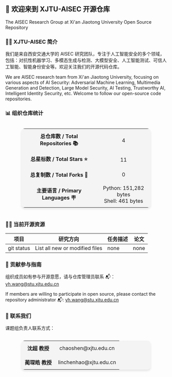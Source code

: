 ## 👋 欢迎来到 XJTU-AISEC 开源仓库

The AISEC Research Group at Xi'an Jiaotong University Open Source Repository

### 🙋‍♀ XJTU-AISEC 简介

我们是来自西安交通大学的 AISEC 研究团队，专注于人工智能安全的多个领域，包括：对抗性机器学习、多模态生成与检测、大模型安全、人工智能测试、可信人工智能、智能身份安全等。欢迎关注我们的开源代码仓库。

We are AISEC research team from Xi'an Jiaotong University, focusing on various aspects of AI Security: Adversarial Machine Learning, Multimedia Generation and Detection, Large Model Security, AI Testing, Trustworthy AI, Intelligent Identity Security, etc. Welcome to follow our open-source code repositories.

### 📊 组织仓库统计

<!-- STATS_CARD_START -->
<div style="display: flex; justify-content: center;">
  <table style="border-collapse: collapse; width: 80%; background: #f4f4f4; border-radius: 10px; box-shadow: 0 4px 6px rgba(0,0,0,0.1); text-align: center;">
    <tr>
      <td style="padding: 10px; font-weight: bold; text-align: center;">总仓库数 / Total Repositories 📚</td>
      <td style="padding: 10px; text-align: center;">4</td>
    </tr>
    <tr>
      <td style="padding: 10px; font-weight: bold; text-align: center;">总星标数 / Total Stars ⭐</td>
      <td style="padding: 10px; text-align: center;">11</td>
    </tr>
    <tr>
      <td style="padding: 10px; font-weight: bold; text-align: center;">总复制数 / Total Forks 🍴</td>
      <td style="padding: 10px; text-align: center;">0</td>
    </tr>
    <tr>
      <td style="padding: 10px; font-weight: bold; text-align: center;">主要语言 / Primary Languages 🪧</td>
      <td style="padding: 10px; text-align: center;">
        <ul style="list-style: none; padding: 0; margin: 0;">
          <li>Python: 151,282 bytes</li><li>Shell: 461 bytes</li>
        </ul>
      </td>
    </tr>
  </table>
</div>
<!-- STATS_CARD_END -->

### 👩‍💻 当前开源资源

| 项目 | 研究方向 | 任务描述 | 论文 |
| --- | --- | --- | --- |
| git status | List all new or modified files | none | none |

### 🌈 贡献参与指南

组织成员如有参与开源意愿，请与仓库管理员联系 📬：yh.wang@stu.xjtu.edu.cn

If members are willing to participate in open source, please contact the repository administrator 📬: yh.wang@stu.xjtu.edu.cn

### 💬 联系我们

课题组负责人联系方式：

<div style="display: flex; justify-content: center;">
  <table style="border-collapse: collapse; width: 80%; background: #f4f4f4; border-radius: 10px; box-shadow: 0 4px 6px rgba(0,0,0,0.1); text-align: center;">
    <tr>
      <td style="padding: 10px; font-weight: bold; text-align: center;">沈超 教授</td>
      <td style="padding: 10px; text-align: center;">chaoshen@xjtu.edu.cn</td>
    </tr>
    <tr>
      <td style="padding: 10px; font-weight: bold; text-align: center;">蔺琛皓 教授</td>
      <td style="padding: 10px; text-align: center;">linchenhao@xjtu.edu.cn</td>
    </tr>
  </table>
</div>
